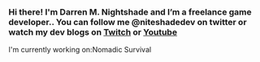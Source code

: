 ### Hi there! I'm Darren M. Nightshade and I’m a freelance game developer.. You can follow me @niteshadedev on twitter or watch my dev blogs on [Twitch](https://twitch.tv/nightshadedev) or [Youtube](https://www.youtube.com/channel/UCkPAvYJDxIr8ECM1SSo-hdg)

I'm currently working on:Nomadic Survival

<!--
**dmnightshade/dmnightshade** is a ✨ _special_ ✨ repository because its `README.md` (this file) appears on your GitHub profile.

Here are some ideas to get you started:

- 🔭 I’m currently working on ...
- 🌱 I’m currently learning ...
- 👯 I’m looking to collaborate on ...
- 🤔 I’m looking for help with ...
- 💬 Ask me about ...
- 📫 How to reach me: ...
- 😄 Pronouns: ...
- ⚡ Fun fact: ...
-->
